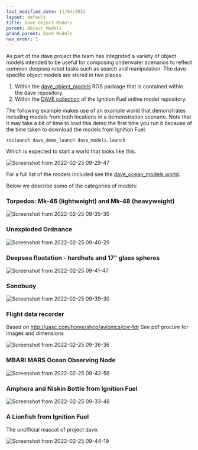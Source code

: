 ```yaml
---
last_modified_date: 11/04/2022
layout: default
title: Dave Object Models
parent: Object Models
grand_parent: Dave Models
nav_order: 1
---
```



As part of the dave project the team has integrated a variety of object models intended to be useful for composing underwater scenarios to reflect common deepsea robot tasks such as search and manipulation.  The dave-specific object models are stored in two places:

1. Within the [dave_object_models](https://github.com/Field-Robotics-Lab/dave/tree/master/models/dave_object_models) ROS package that is contained within the dave repository.
2. Within the [DAVE collection](https://app.ignitionrobotics.org/Cole/fuel/collections/DAVE) of the Ignition Fuel online model repository.

The following example makes use of an example world that demonstrates including models from both locations in a demonstration scenario.  Note that it may take a bit of time to load this demo the first time you run it because of the time taken to download the models from Ignition Fuel.

```
roslaunch dave_demo_launch dave_models.launch
```

Which is expected to start a world that looks like this.

![Screenshot from 2022-02-25 09-29-47](https://user-images.githubusercontent.com/8921143/155760921-53a92b92-898d-428f-b09f-d330780fc5ce.png)


For a full list of the models included see the [dave_ocean_models.world](https://github.com/Field-Robotics-Lab/dave/blob/master/models/dave_worlds/worlds/dave_ocean_models.world).

Below we describe some of the categories of models:

### Torpedos: Mk-46 (lightweight) and Mk-48 (heavyweight)

![Screenshot from 2022-02-25 09-35-30](https://user-images.githubusercontent.com/8921143/155761200-8f31bf5c-40b2-4739-9e83-c50f600ecada.png)

### Unexploded Ordnance

![Screenshot from 2022-02-25 09-40-29](https://user-images.githubusercontent.com/8921143/155761872-8ded3866-dc03-496d-a9c6-728f8a0a1455.png)

### Deepsea floatation - hardhats and 17" glass spheres

![Screenshot from 2022-02-25 09-41-47](https://user-images.githubusercontent.com/8921143/155762079-7e21fdf7-e065-4db0-9aa1-e8b1598c9a52.png)


### Sonobuoy

![Screenshot from 2022-02-25 09-39-30](https://user-images.githubusercontent.com/8921143/155761620-dd698014-6ed0-4eb5-8fd0-77f3ff7952d5.png)


### Flight data recorder

Based on http://uasc.com/home/shop/avionics/cvr-fdr  See pdf procure for images and dimensions

![Screenshot from 2022-02-25 09-36-36](https://user-images.githubusercontent.com/8921143/155761299-7d1afb78-3beb-40c2-bb02-8b2d237f59c7.png)

### MBARI MARS Ocean Observing Node

![Screenshot from 2022-02-25 09-42-56](https://user-images.githubusercontent.com/8921143/155762176-ba45ec52-9001-4d24-8349-59edc44f57a9.png)


### Amphora and Niskin Bottle from Ignition Fuel

![Screenshot from 2022-02-25 09-33-48](https://user-images.githubusercontent.com/8921143/155760988-38daf204-859c-43b6-8614-4717287ca2b9.png)

### A Lionfish from Ignition Fuel

The unofficial mascot of project dave.

![Screenshot from 2022-02-25 09-44-19](https://user-images.githubusercontent.com/8921143/155762402-4dab6602-f19f-4ad1-a333-64b6f63f1293.png)

